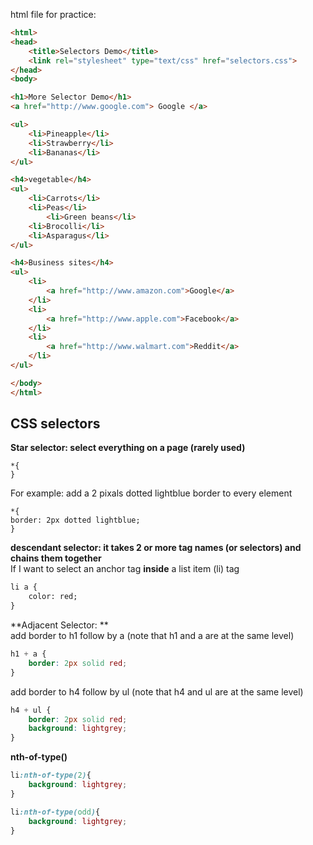 html file for practice:

```html
<html>
<head>
	<title>Selectors Demo</title>
	<link rel="stylesheet" type="text/css" href="selectors.css">
</head>
<body>

<h1>More Selector Demo</h1>
<a href="http://www.google.com"> Google </a>

<ul>
	<li>Pineapple</li>
	<li>Strawberry</li>
	<li>Bananas</li>
</ul>

<h4>vegetable</h4>
<ul>
	<li>Carrots</li>
	<li>Peas</li>
		<li>Green beans</li>
	<li>Brocolli</li>
	<li>Asparagus</li>
</ul>

<h4>Business sites</h4>
<ul>
	<li>
		<a href="http://www.amazon.com">Google</a>
	</li>
	<li>
		<a href="http://www.apple.com">Facebook</a>
	</li>
	<li>
		<a href="http://www.walmart.com">Reddit</a>
	</li>
</ul>

</body>
</html>
```
## CSS selectors


**Star selector: select everything on a page (rarely used)**  
```
*{
}
```
For example: add a 2 pixals dotted lightblue border to every element  
```
*{
border: 2px dotted lightblue;
}
```

**descendant selector: it takes 2 or more tag names (or selectors) and chains them together**    
If I want to select an anchor tag **inside** a list item (li) tag
```html
li a {
	color: red;
}
```

**Adjacent Selector: **  
add border to h1 follow by a (note that h1 and a are at the same level)
```css
h1 + a {
	border: 2px solid red;
}
```
add border to h4 follow by ul (note that h4 and ul are at the same level)
```css
h4 + ul {
	border: 2px solid red;
	background: lightgrey;
}
```
**nth-of-type()**

```css
li:nth-of-type(2){
	background: lightgrey;
}
```


```css
li:nth-of-type(odd){
	background: lightgrey;
}
```


